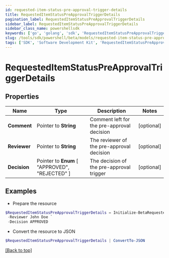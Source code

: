 ```yaml
---
id: requested-item-status-pre-approval-trigger-details
title: RequestedItemStatusPreApprovalTriggerDetails
pagination_label: RequestedItemStatusPreApprovalTriggerDetails
sidebar_label: RequestedItemStatusPreApprovalTriggerDetails
sidebar_class_name: powershellsdk
keywords: ['go', 'golang', 'sdk', 'RequestedItemStatusPreApprovalTriggerDetails'] 
slug: /tools/sdk/powershell/beta/models/requested-item-status-pre-approval-trigger-details
tags: ['SDK', 'Software Development Kit', 'RequestedItemStatusPreApprovalTriggerDetails']
---
```



# RequestedItemStatusPreApprovalTriggerDetails

## Properties

Name | Type | Description | Notes
------------ | ------------- | ------------- | -------------
**Comment** |  Pointer to **String** | Comment left for the pre-approval decision | [optional] 
**Reviewer** |  Pointer to **String** | The reviewer of the pre-approval decision | [optional] 
**Decision** |  Pointer to  **Enum** [  "APPROVED",    "REJECTED" ] | The decision of the pre-approval trigger | [optional] 

## Examples

- Prepare the resource
```powershell
$RequestedItemStatusPreApprovalTriggerDetails = Initialize-BetaRequestedItemStatusPreApprovalTriggerDetails  -Comment Access is Approved `
 -Reviewer John Doe `
 -Decision APPROVED
```

- Convert the resource to JSON
```powershell
$RequestedItemStatusPreApprovalTriggerDetails | ConvertTo-JSON
```


[[Back to top]](#) 

